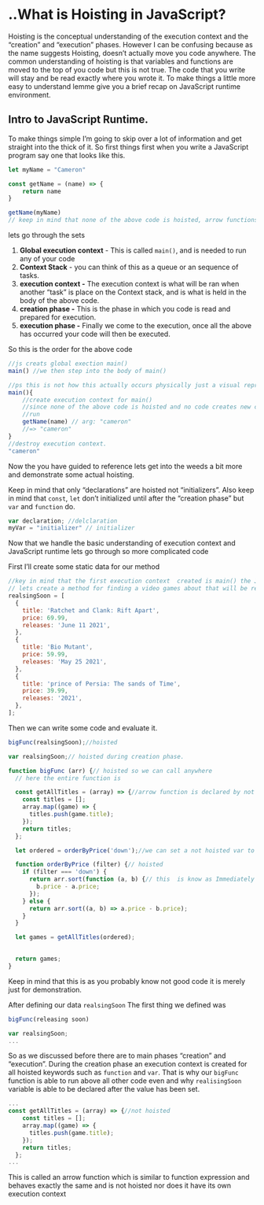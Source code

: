 # ..What is Hoisting in JavaScript?

Hoisting is the conceptual understanding of the execution context and the “creation” and “execution” phases. However I can be confusing because as the name suggests Hoisting, doesn’t actually move you code anywhere. The common understanding of hoisting is that variables and functions are moved to the top of you code but this is not true. The code that you write will stay and be read exactly where you wrote it. To make things a little more easy to understand lemme give you a brief recap on JavaScript runtime environment. 

## Intro to JavaScript Runtime.

To make things simple I’m going to skip over a lot of information and get straight into the thick of it. So first things first when you write a JavaScript program say one that looks like this.

```js
let myName = "Cameron"

const getName = (name) => {
    return name
}

getName(myName)
// keep in mind that none of the above code is hoisted, arrow functions are not hoisted.
```

lets go through the sets 

1. **Global execution context** - This is called `main()`, and is needed to run any of your code
2. **Context Stack** - you can think of this as a  queue or an sequence of tasks.
3. **execution context -** The execution context is what will be ran when another “task” is place on the Context stack, and is what is held in the body of the above code.
4. **creation phase -** This is the phase in which you code is read and prepared for execution.
5. **execution phase -** Finally we come to the execution, once all the above has occurred your code will then be executed.

So this is the order for the above code

```js
//js creats global exection main()
main() //we then step into the body of main()

//ps this is not how this actually occurs physically just a visual representation
main(){
    //create execution context for main()
    //since none of the above code is hoisted and no code creates new context will just run the code
    //run
    getName(name) // arg: "cameron"
    //=> "cameron"
}
//destroy execution context.
"cameron"
```

Now the you have guided to reference lets get into the weeds a bit more and demonstrate some actual hoisting.

Keep in mind that only “declarations” are hoisted not “initializers”. Also keep in mind that `const`, `let` don’t initialized until after the “creation phase” but `var` and `function` do. 

```js
var declaration; //delclaration
myVar = "initializer" // initializer
```

Now that we handle the basic understanding of execution context and JavaScript runtime lets go through so more complicated code

First I’ll create some static data for our method

```js
//key in mind that the first execution context  created is main() the JS global execution context enviroment.
// lets create a method for finding a video games about that will be release in 2021.
realsingSoon = [ 
  {
    title: 'Ratchet and Clank: Rift Apart',
    price: 69.99,
    releases: 'June 11 2021',
  },
  {
    title: 'Bio Mutant',
    price: 59.99,
    releases: 'May 25 2021',
  },
  {
    title: 'prince of Persia: The sands of Time',
    price: 39.99,
    releases: '2021',
  },
];
```

Then we can write some code and evaluate it.

```js
bigFunc(realsingSoon);//hoisted

var realsingSoon;// hoisted during creation phase.

function bigFunc (arr) {// hoisted so we can call anywhere
  // here the entire function is

  const getAllTitles = (array) => {//arrow function is declared by not intialized til execution
    const titles = [];
    array.map((game) => {
      titles.push(game.title);
    });
    return titles;
  };

  let ordered = orderByPrice('down');//we can set a not hoisted var to hold a hoisted value, because our value is hoisted

  function orderByPrice (filter) {// hoisted
    if (filter === 'down') {
      return arr.sort(function (a, b) {// this  is know as Immediately Invokable Function Expression or IIFE for short
        b.price - a.price;
      });
    } else {
      return arr.sort((a, b) => a.price - b.price);
    }
  }

  let games = getAllTitles(ordered);
  

  return games;
}
```

Keep in mind that this is as you probably know not good code it is merely just for demonstration. 

After defining our data `realsingSoon` The first thing we defined was 

```js
bigFunc(releasing soon)

var realsingSoon;
...
```

So as we discussed before there are to main phases “creation” and “execution”. During the creation phase an execution context is created for all hoisted keywords such as `function` and `var`. That is why our `bigFunc` function is able to run above all other code even and why `realisingSoon` variable is able to be declared after the value has been set.

```js
...
const getAllTitles = (array) => {//not hoisted
    const titles = [];
    array.map((game) => {
      titles.push(game.title);
    });
    return titles;
  };
...
```

This is called an arrow function which is similar to function expression and  behaves exactly the same and is not hoisted nor does it have its own execution context